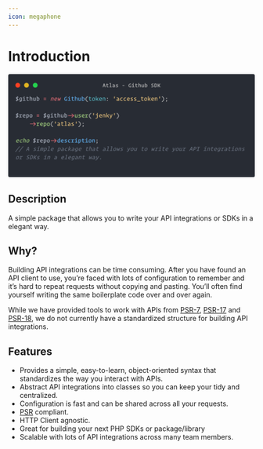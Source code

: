 ```yaml
---
icon: megaphone
---
```


# Introduction

![](./static/sdk-hero.png)

## Description

A simple package that allows you to write your API integrations or SDKs in a elegant way.

## Why?

Building API integrations can be time consuming. After you have found an API client to use, you’re faced with lots of configuration to remember and it’s hard to repeat requests without copying and pasting. You’ll often find yourself writing the same boilerplate code over and over again.

While we have provided tools to work with APIs from [PSR-7](https://www.php-fig.org/psr/psr-7), [PSR-17](https://www.php-fig.org/psr/psr-17) and [PSR-18](https://www.php-fig.org/psr/psr-18), we do not currently have a standardized structure for building API integrations.

## Features

- Provides a simple, easy-to-learn, object-oriented syntax that standardizes the way you interact with APIs.
- Abstract API integrations into classes so you can keep your tidy and centralized.
- Configuration is fast and can be shared across all your requests.
- [PSR](https://www.php-fig.org/psr) compliant.
- HTTP Client agnostic.
- Great for building your next PHP SDKs or package/library
- Scalable with lots of API integrations across many team members.
